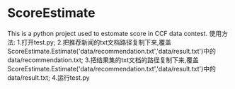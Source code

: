 ScoreEstimate
=============

This is a python project used to estomate  score in CCF data contest.
使用方法:
1.打开test.py;
2.把推荐新闻的txt文档路径复制下来,覆盖ScoreEstimate.Estimate('data/recommendation.txt','data/result.txt')中的
  data/recommendation.txt;
3.把结果集的txt文档的路径复制下来,覆盖ScoreEstimate.Estimate('data/recommendation.txt','data/result.txt')中的
  data/result.txt;
4.运行test.py

